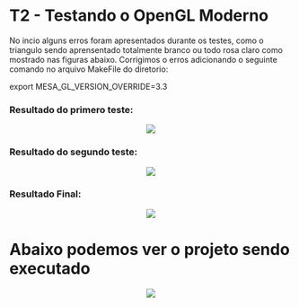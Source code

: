 # T2 - Testando o OpenGL Moderno 

No incio alguns erros foram apresentados durante os testes, como o triangulo sendo aprensentado totalmente branco ou todo rosa claro como mostrado nas figuras abaixo. Corrigimos o erros adicionando o seguinte comando no arquivo MakeFile do diretorio: 

  
  export MESA_GL_VERSION_OVERRIDE=3.3
  
  
### Resultado do primero teste:  
<p align="center">
  <img src="https://github.com/GuilhermeMRodrigues/Computacao_Grafica/blob/master/imagens/traingulo_branco.png" />
</p>
  
  
### Resultado do segundo teste:  

<p align="center">
  <img src="https://github.com/GuilhermeMRodrigues/Computacao_Grafica/blob/master/imagens/triangulorosa.png" />
</p>

### Resultado Final: 

<p align="center">
  <img src="https://github.com/GuilhermeMRodrigues/Computacao_Grafica/blob/master/imagens/triangulocolorido.png" />
</p>

# Abaixo podemos ver o projeto sendo executado 


<p align="center">
  <img src="https://github.com/GuilhermeMRodrigues/Computacao_Grafica/blob/master/imagens/cg_gravacao.gif" />
</p>
